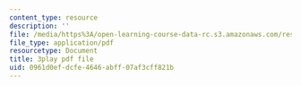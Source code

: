 ```yaml
---
content_type: resource
description: ''
file: /media/https%3A/open-learning-course-data-rc.s3.amazonaws.com/res-6-012-introduction-to-probability-spring-2018/0961d0efdcfe4646abff07af3cff821b_TWedESDFcLQ.pdf
file_type: application/pdf
resourcetype: Document
title: 3play pdf file
uid: 0961d0ef-dcfe-4646-abff-07af3cff821b
---
```

